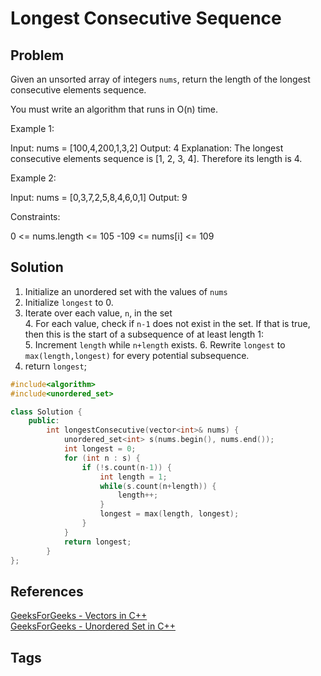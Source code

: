 # Longest Consecutive Sequence

## Problem
Given an unsorted array of integers `nums`, return the length of the longest consecutive elements sequence.

You must write an algorithm that runs in O(n) time.

Example 1:

Input: nums = [100,4,200,1,3,2]
Output: 4
Explanation: The longest consecutive elements sequence is [1, 2, 3, 4]. Therefore its length is 4.

Example 2:

Input: nums = [0,3,7,2,5,8,4,6,0,1]
Output: 9


Constraints:

0 <= nums.length <= 105
-109 <= nums[i] <= 109

## Solution
1. Initialize an unordered set with the values of `nums`
2. Initialize `longest` to 0.
3. Iterate over each value, `n`, in the set  
    4. For each value, check if `n-1` does not exist in the set. If that is true, then this is the start of a subsequence of at least length 1:  
    5. Increment `length` while `n+length` exists. 
    6. Rewrite `longest` to `max(length,longest)` for every potential subsequence.   
7. return `longest`;
```c++
#include<algorithm>
#include<unordered_set> 

class Solution {
    public:
        int longestConsecutive(vector<int>& nums) {
            unordered_set<int> s(nums.begin(), nums.end());                        
            int longest = 0;
            for (int n : s) {
                if (!s.count(n-1)) {
                    int length = 1;
                    while(s.count(n+length)) {
                        length++;
                    }
                    longest = max(length, longest);
                }
            }
            return longest;
        }
};
```

## References
[GeeksForGeeks - Vectors in C++](https://www.geeksforgeeks.org/vector-in-cpp-stl/)  
[GeeksForGeeks - Unordered Set in C++](https://www.geeksforgeeks.org/unordered_set-in-cpp-stl/)  

## Tags
